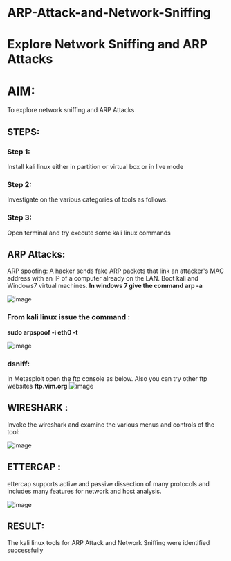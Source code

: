 # ARP-Attack-and-Network-Sniffing
# Explore Network Sniffing and ARP Attacks

# AIM:

To explore network sniffing and ARP Attacks

## STEPS:

### Step 1:

Install kali linux either in partition or virtual box or in live mode

### Step 2:

Investigate on the various categories of tools as follows:


### Step 3:
Open terminal and try execute some kali linux commands

## ARP Attacks:  
ARP spoofing: A hacker sends fake ARP packets that link an attacker's MAC address with an IP of a computer already on the LAN. 
Boot kali and Windows7 virtual machines.
**In windows 7 give the command arp -a**

![image](https://github.com/Jayabharathi3/ARP-Attack-and-Network-Sniffing/assets/120367796/c1458d53-c411-4599-8f1b-6abd2ef6baa1)


### From kali linux issue the command :
**sudo arpspoof -i eth0 -t <target system> <gateway>**

![image](https://github.com/Jayabharathi3/ARP-Attack-and-Network-Sniffing/assets/120367796/9421aafb-07ff-46c6-b727-e5f83e04be7f)


### dsniff:
In Metasploit open the ftp console as below. Also you can try other ftp websites **ftp.vim.org**
![image](https://github.com/Jayabharathi3/ARP-Attack-and-Network-Sniffing/assets/120367796/9ff31c98-dfe6-45f9-b359-cccd099b4423)


## WIRESHARK :
Invoke the wireshark and examine the various menus  and controls of the tool:

![image](https://github.com/Jayabharathi3/ARP-Attack-and-Network-Sniffing/assets/120367796/f6aac873-e145-4496-ad99-b268f63433d6)

## ETTERCAP :

ettercap supports active and passive dissection of many protocols and includes many features for network and host analysis.

![image](https://github.com/Jayabharathi3/ARP-Attack-and-Network-Sniffing/assets/120367796/901cb1d8-044e-46d7-a323-3c12d6a9fa5f)

## RESULT:
The kali linux tools for ARP Attack and Network Sniffing were identified successfully
